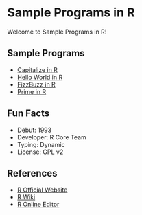 # Sample Programs in R

Welcome to Sample Programs in R!

## Sample Programs

- [Capitalize in R][capitalize-article-issue]
- [Hello World in R](https://therenegadecoder.com/code/hello-world-in-r)
- [FizzBuzz in R](https://therenegadecoder.com/series/fizz-buzz-in-every-language/)
- [Prime in R](https://github.com/TheRenegadeCoder/sample-programs/issues/2272)

## Fun Facts

- Debut: 1993
- Developer: R Core Team
- Typing: Dynamic
- License: GPL v2

## References

- [R Official Website](https://www.r-project.org/)
- [R Wiki](https://en.wikipedia.org/wiki/R_(programming_language))
- [R Online Editor](https://www.jdoodle.com/execute-r-online)

[capitalize-article-issue]: https://github.com/TheRenegadeCoder/sample-programs-website/issues/372
[fizz-buzz-article-issue]: https://github.com/TheRenegadeCoder/sample-programs-website/issues/371
[hello-world-article]: https://therenegadecoder.com/code/hello-world-in-r
